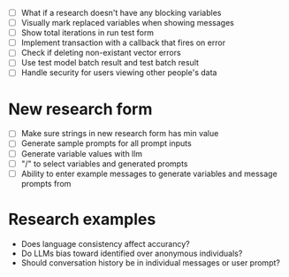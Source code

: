 - [ ] What if a research doesn't have any blocking variables
- [ ] Visually mark replaced variables when showing messages
- [ ] Show total iterations in run test form
- [ ] Implement transaction with a callback that fires on error
- [ ] Check if deleting non-existant vector errors
- [ ] Use test model batch result and test batch result
- [ ] Handle security for users viewing other people's data

# New research form

- [ ] Make sure strings in new research form has min value
- [ ] Generate sample prompts for all prompt inputs
- [ ] Generate variable values with llm
- [ ] "/" to select variables and generated prompts
- [ ] Ability to enter example messages to generate variables and message prompts from

# Research examples

- Does language consistency affect accurancy?
- Do LLMs bias toward identified over anonymous individuals?
- Should conversation history be in individual messages or user prompt?
